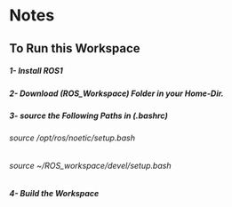 # Notes
## To Run this Workspace
##### 1- Install ROS1 
##### 2- Download  (ROS_Workspace) Folder in your Home-Dir.
##### 3- source the Following Paths in (.bashrc) 
###### source /opt/ros/noetic/setup.bash
###### source ~/ROS_workspace/devel/setup.bash
##### 4- Build the Workspace 